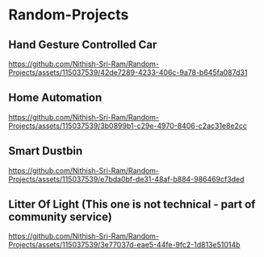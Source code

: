 # Random-Projects


## Hand Gesture Controlled Car
https://github.com/Nithish-Sri-Ram/Random-Projects/assets/115037539/42de7289-4233-406c-9a78-b645fa087d31


## Home Automation
https://github.com/Nithish-Sri-Ram/Random-Projects/assets/115037539/3b0899b1-c29e-4970-8406-c2ac31e8e2cc



## Smart Dustbin
https://github.com/Nithish-Sri-Ram/Random-Projects/assets/115037539/e7bda0bf-de31-48af-b884-986469cf3ded


## Litter Of Light (This one is not technical - part of community service)
https://github.com/Nithish-Sri-Ram/Random-Projects/assets/115037539/3e77037d-eae5-44fe-9fc2-1d813e51014b

